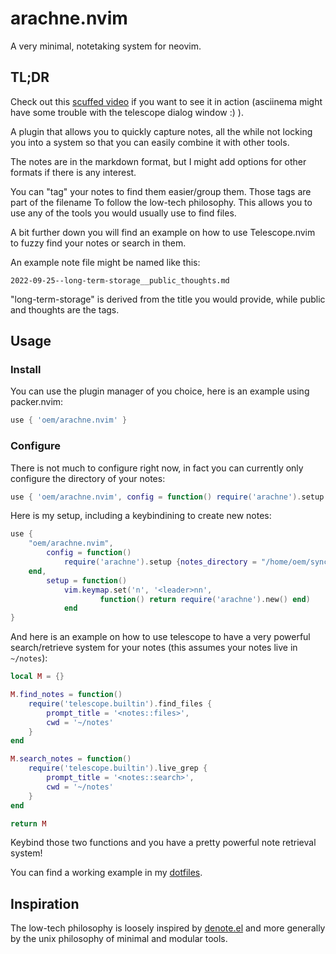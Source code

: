 # arachne.nvim

A very minimal, notetaking system for neovim.

## TL;DR

Check out this [scuffed video](https://asciinema.org/a/523779) if you want to see it in action (asciinema might have some trouble with the telescope dialog window :) ).

A plugin that allows you to quickly capture notes, all the while not locking you into a system so that you can easily combine it with other tools.

The notes are in the markdown format, but I might add options for other formats if there is any interest.

You can "tag" your notes to find them easier/group them. Those tags are part of the filename To follow the low-tech philosophy. This allows you to use any of the tools you would usually use to find files.

A bit further down you will find an example on how to use Telescope.nvim to fuzzy find your notes or search in them.

An example note file might be named like this:

`2022-09-25--long-term-storage__public_thoughts.md`

"long-term-storage" is derived from the title you would provide, while public and thoughts are the tags.

## Usage

### Install

You can use the plugin manager of you choice, here is an example using packer.nvim:

```lua
use { 'oem/arachne.nvim' }
```

### Configure

There is not much to configure right now, in fact you can currently only configure the directory of your notes:

```lua
use { 'oem/arachne.nvim', config = function() require('arachne').setup { notes_directory = '/home/moi/zettelkasten' } }
```

Here is my setup, including a keybindining to create new notes:

```lua
use {
    "oem/arachne.nvim",
        config = function()
            require('arachne').setup {notes_directory = "/home/oem/sync/notes"}
    end,
        setup = function()
            vim.keymap.set('n', '<leader>nn',
                    function() return require('arachne').new() end)
            end
}
```

And here is an example on how to use telescope to have a very powerful search/retrieve system for your notes (this assumes your notes live in `~/notes`):

```lua
local M = {}

M.find_notes = function()
    require('telescope.builtin').find_files {
        prompt_title = '<notes::files>',
        cwd = '~/notes'
    }
end

M.search_notes = function()
    require('telescope.builtin').live_grep {
        prompt_title = '<notes::search>',
        cwd = '~/notes'
    }
end

return M
```

Keybind those two functions and you have a pretty powerful note retrieval system!

You can find a working example in my [dotfiles](https://github.com/oem/dotfiles/blob/main/neovim/.config/nvim/lua/config/telescope_setup.lua).

## Inspiration

The low-tech philosophy is loosely inspired by [denote.el](https://github.com/protesilaos/denote) and more generally by the unix philosophy of minimal and modular tools.
